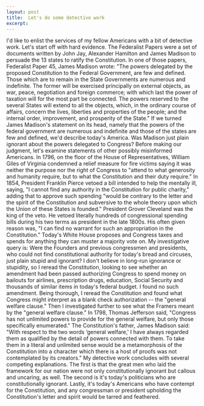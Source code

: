 ```yaml
---
layout: post
title:  Let's do some detective work
excerpt:
---
```




            

    

            

I'd like to enlist the services of my fellow Americans with a bit of detective work. Let's start off with hard evidence. 
The Federalist Papers were a set of documents written by John Jay, Alexander Hamilton and James Madison to persuade the 13 states to ratify the Constitution. In one of those papers, Federalist Paper 45, James Madison wrote: "The powers delegated by the proposed Constitution to the Federal Government, are few and defined. Those which are to remain in the State Governments are numerous and indefinite. The former will be exercised principally on external objects, as war, peace, negotiation and foreign commerce; with which last the power of taxation will for the most part be connected. The powers reserved to the several States will extend to all the objects, which, in the ordinary course of affairs, concern the lives, liberties and properties of the people; and the internal order, improvement, and prosperity of the State." 
If we turned James Madison's statement on its head, namely that the powers of the federal government are numerous and indefinite and those of the states are few and defined, we'd describe today's America. Was Madison just plain ignorant about the powers delegated to Congress? Before making our judgment, let's examine statements of other possibly misinformed Americans. 
In 1796, on the floor of the House of Representatives, William Giles of Virginia condemned a relief measure for fire victims saying it was neither the purpose nor the right of Congress to "attend to what generosity and humanity require, but to what the Constitution and their duty require." In 1854, President Franklin Pierce vetoed a bill intended to help the mentally ill, saying, "I cannot find any authority in the Constitution for public charity," adding that to approve such spending "would be contrary to the letter and the spirit of the Constitution and subversive to the whole theory upon which the Union of these States is founded." President Grover Cleveland was the king of the veto. He vetoed literally hundreds of congressional spending bills during his two terms as president in the late 1800s. His often given reason was, "I can find no warrant for such an appropriation in the Constitution." 
Today's White House proposes and Congress taxes and spends for anything they can muster a majority vote on. My investigative query is: Were the Founders and previous congressmen and presidents, who could not find constitutional authority for today's bread and circuses, just plain stupid and ignorant? I don't believe in long-run ignorance or stupidity, so I reread the Constitution, looking to see whether an amendment had been passed authorizing Congress to spend money on bailouts for airlines, prescription drugs, education, Social Security and thousands of similar items in today's federal budget. I found no such amendment. 
Being thorough, I reread the Constitution and found what Congress might interpret as a blank check authorization -- the "general welfare clause." Then I investigated further to see what the Framers meant by the "general welfare clause." In 1798, Thomas Jefferson said, "Congress has not unlimited powers to provide for the general welfare, but only those specifically enumerated." The Constitution's father, James Madison said: "With respect to the two words ‘general welfare,' I have always regarded them as qualified by the detail of powers connected with them. To take them in a literal and unlimited sense would be a metamorphosis of the Constitution into a character which there is a host of proofs was not contemplated by its creators." 
My detective work concludes with several competing explanations. The first is that the great men who laid the framework for our nation were not only constitutionally ignorant but callous and uncaring, as well. The second is it's today's politicians who are constitutionally ignorant. Lastly, it's today's Americans who have contempt for the Constitution, and any congressman or president upholding the Constitution's letter and spirit would be tarred and feathered. 

        
